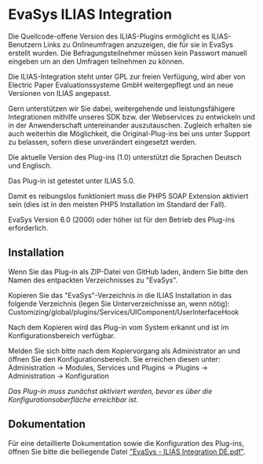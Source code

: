# EvaSys ILIAS Integration
Die Quellcode-offene Version des ILIAS-Plugins ermöglicht es ILIAS-Benutzern Links zu Onlineumfragen anzuzeigen, die für sie in EvaSys erstellt wurden. Die Befragungsteilnehmer müssen kein Passwort manuell eingeben um an den Umfragen teilnehmen zu können.

Die ILIAS-Integration steht unter GPL zur freien Verfügung, wird aber von Electric Paper Evaluationssysteme GmbH weitergepflegt und an neue Versionen von ILIAS angepasst. 

Gern unterstützen wir Sie dabei, weitergehende und leistungsfähigere Integrationen mithilfe unseres SDK bzw. der Webservices zu entwickeln und in der Anwenderschaft untereinander auszutauschen. Zugleich erhalten sie auch weiterhin die Möglichkeit, die Original-Plug-ins bei uns unter Support zu belassen, sofern diese unverändert eingesetzt werden.

Die aktuelle Version des Plug-ins (1.0) unterstützt die Sprachen Deutsch und Englisch.

Das Plug-in ist getestet unter ILIAS 5.0.

Damit es reibungslos funktioniert muss die PHP5 SOAP Extension aktiviert sein (dies ist in den meisten PHP5 Installation im Standard der Fall).

EvaSys Version 6.0 (2000) oder höher ist für den Betrieb des Plug-ins erforderlich.

## Installation

Wenn Sie das Plug-in als ZIP-Datei von GitHub laden, ändern Sie bitte den Namen des entpackten Verzeichnisses zu "EvaSys".

Kopieren Sie das "EvaSys"-Verzeichnis in die ILIAS Installation in das folgende Verzeichnis (legen Sie Unterverzeichnisse an, wenn nötig): Customizing/global/plugins/Services/UIComponent/UserInterfaceHook

Nach dem Kopieren wird das Plug-in vom System erkannt und ist im Konfigurationsbereich verfügbar.

Melden Sie sich bitte nach dem Kopiervorgang als Administrator an und öffnen Sie den Konfigurationsbereich. Sie erreichen diesen unter:
Administration -> Modules, Services und Plugins -> Plugins -> Administration -> Konfiguration

_Das Plug-in muss zunächst aktiviert werden, bevor es über die Konfigurationsoberfläche erreichbar ist._

## Dokumentation

Für eine detaillierte Dokumentation sowie die Konfiguration des Plug-ins, öffnen Sie bitte die beiliegende Datei ["EvaSys - ILIAS Integration DE.pdf"](https://pages.github.com/).
